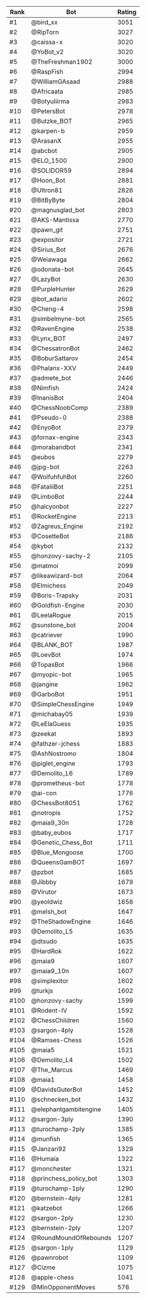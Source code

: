 Rank|Bot|Rating
---|---|---
#1|@bird_xx|3051
#2|@RipTorn|3027
#3|@caissa-x|3020
#4|@YoBot_v2|3020
#5|@TheFreshman1902|3000
#6|@RaspFish|2994
#7|@WilliamGAsaad|2988
#8|@Africaata|2985
#9|@Botyuliirma|2983
#10|@PetersBot|2978
#11|@Butzke_BOT|2965
#12|@karpen-b|2959
#13|@ArasanX|2955
#14|@abcbot|2905
#15|@ELO_1500|2900
#16|@SOLIDOR59|2894
#17|@Hoon_Bot|2881
#18|@Ultron81|2826
#19|@BitByByte|2804
#20|@magnusglad_bot|2803
#21|@AKS-Mantissa|2770
#22|@pawn_git|2751
#23|@expositor|2721
#24|@Sirius_Bot|2676
#25|@Weiawaga|2662
#26|@odonata-bot|2645
#27|@LazyBot|2630
#28|@PurpleHunter|2629
#29|@bot_adario|2602
#30|@Cheng-4|2598
#31|@simbelmyne-bot|2565
#32|@RavenEngine|2538
#33|@Lynx_BOT|2497
#34|@ChessatronBot|2462
#35|@BoburSattarov|2454
#36|@Phalanx-XXV|2449
#37|@admete_bot|2446
#38|@Nimfish|2424
#39|@InanisBot|2404
#40|@ChessNoobComp|2389
#41|@Pseudo-0|2388
#42|@EnyoBot|2379
#43|@fornax-engine|2343
#44|@morabandbot|2341
#45|@eubos|2279
#46|@jpg-bot|2263
#47|@WolfuhfuhBot|2260
#48|@FataliiBot|2251
#49|@LimboBot|2244
#50|@halcyonbot|2227
#51|@RocketEngine|2213
#52|@Zagreus_Engine|2192
#53|@CosetteBot|2186
#54|@kybot|2132
#55|@honzovy-sachy-2|2105
#56|@matmoi|2099
#57|@likeawizard-bot|2064
#58|@Elmichess|2049
#59|@Boris-Trapsky|2031
#60|@Goldfish-Engine|2030
#61|@LeelaRogue|2015
#62|@sunstone_bot|2004
#63|@catriever|1990
#64|@BLANK_BOT|1987
#65|@LoevBot|1974
#66|@TopasBot|1966
#67|@myopic-bot|1965
#68|@jangine|1962
#69|@GarboBot|1951
#70|@SimpleChessEngine|1949
#71|@michabay05|1939
#72|@LeElaGuess|1935
#73|@zeekat|1893
#74|@fathzer-jchess|1883
#75|@AshNostromo|1804
#76|@piglet_engine|1793
#77|@Demolito_L6|1789
#78|@prometheus-bot|1778
#79|@ai-con|1776
#80|@ChessBot8051|1762
#81|@notropis|1752
#82|@maia9_30n|1728
#83|@baby_eubos|1717
#84|@Genetic_Chess_Bot|1711
#85|@Blue_Mongoose|1700
#86|@QueensGamBOT|1697
#87|@pzbot|1685
#88|@Jibbby|1679
#89|@Virutor|1673
#90|@yeoldwiz|1658
#91|@melsh_bot|1647
#92|@TheShadowEngine|1646
#93|@Demolito_L5|1635
#94|@dtsudo|1635
#95|@HardRok|1622
#96|@maia9|1607
#97|@maia9_10n|1607
#98|@simplexitor|1602
#99|@turkjs|1602
#100|@honzovy-sachy|1599
#101|@Rodent-IV|1592
#102|@ChessChildren|1560
#103|@sargon-4ply|1528
#104|@Ramses-Chess|1526
#105|@maia5|1521
#106|@Demolito_L4|1502
#107|@The_Marcus|1469
#108|@maia1|1458
#109|@DavidsGuterBot|1452
#110|@schnecken_bot|1432
#111|@elephantgambitengine|1405
#112|@sargon-3ply|1390
#113|@turochamp-2ply|1385
#114|@munfish|1365
#115|@Janzari92|1329
#116|@Humaia|1322
#117|@monchester|1321
#118|@princhess_policy_bot|1303
#119|@turochamp-1ply|1290
#120|@bernstein-4ply|1281
#121|@katzebot|1266
#122|@sargon-2ply|1230
#123|@bernstein-2ply|1207
#124|@RoundMoundOfRebounds|1207
#125|@sargon-1ply|1129
#126|@pawnrobot|1109
#127|@Cizme|1075
#128|@apple-chess|1041
#129|@MinOpponentMoves|576
